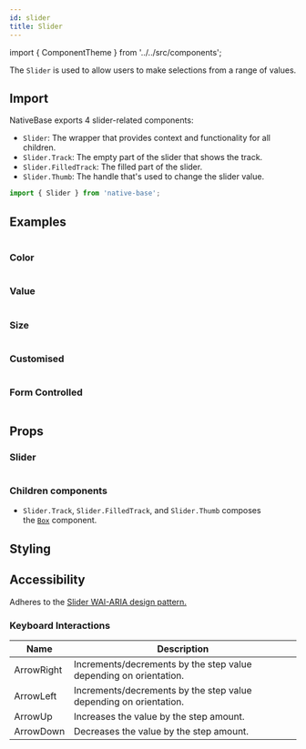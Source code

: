 ```yaml
---
id: slider
title: Slider
---
```


import { ComponentTheme } from '../../src/components';

The `Slider` is used to allow users to make selections from a range of values.

## Import

NativeBase exports 4 slider-related components:

- `Slider`: The wrapper that provides context and functionality for all children.
- `Slider.Track`: The empty part of the slider that shows the track.
- `Slider.FilledTrack`: The filled part of the slider.
- `Slider.Thumb`: The handle that's used to change the slider value.

```jsx
import { Slider } from 'native-base';
```

## Examples

```ComponentSnackPlayer path=primitives,Slider,usage.tsx

```

### Color

```ComponentSnackPlayer path=primitives,Slider,color.tsx

```

### Value

```ComponentSnackPlayer path=primitives,Slider,Value.tsx

```

### Size

```ComponentSnackPlayer path=primitives,Slider,Size.tsx

```

### Customised

```ComponentSnackPlayer path=primitives,Slider,Customized.tsx

```

### Form Controlled

```ComponentSnackPlayer path=primitives,Slider,FormControlled.tsx

```

## Props

### Slider

```ComponentPropTable path=primitives,Slider,Slider.tsx

```

### Children components

- `Slider.Track`, `Slider.FilledTrack`, and `Slider.Thumb` composes the [`Box`](box.md) component.

## Styling

<ComponentTheme name="Slider" />

## Accessibility

Adheres to the [Slider WAI-ARIA design pattern.](https://www.w3.org/WAI/ARIA/apg/)

### Keyboard Interactions

| Name       | Description                                                       |
| ---------- | ----------------------------------------------------------------- |
| ArrowRight | Increments/decrements by the step value depending on orientation. |
| ArrowLeft  | Increments/decrements by the step value depending on orientation. |
| ArrowUp    | Increases the value by the step amount.                           |
| ArrowDown  | Decreases the value by the step amount.                           |
